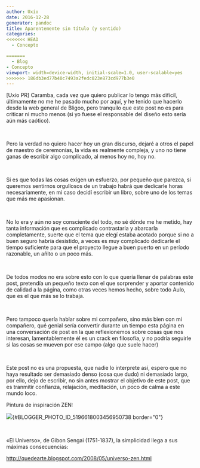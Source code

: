 ```yaml
---
author: Uxío
date: 2016-12-28
generator: pandoc
title: Aparentemente sin título (y sentido)
categories:
<<<<<<< HEAD
  - Concepto

=======
  - Blog
- Concepto
viewport: width=device-width, initial-scale=1.0, user-scalable=yes
>>>>>>> 186db3ed77b40c7493a2fedc023e873cd977b3e0
---
```




\[Uxío PR\] Caramba, cada vez que quiero publicar lo tengo más difícil,
últimamente no me he pasado mucho por aquí, y he tenido que hacerlo
desde la web general de Bligoo, pero tranquilo que este post no es para
criticar ni mucho menos (si yo fuese el responsable del diseño esto
sería aún más caótico).

 

Pero la verdad no quiero hacer hoy un gran discurso, dejaré a otros el
papel de maestro de ceremonias, la vida es realmente compleja, y uno no
tiene ganas de escribir algo complicado, al menos hoy no, hoy no.

 

Si es que todas las cosas exigen un esfuerzo, por pequeño que parezca,
si queremos sentirnos orgullosos de un trabajo habrá que dedicarle horas
necesariamente, en mi caso decidí escribir un libro, sobre uno de los
temas que más me apasionan.

 

No lo era y aún no soy consciente del todo, no sé dónde me he metido,
hay tanta información que es complicado contrastarla y abarcarla
completamente, suerte que el tema que elegí estaba acotado porque si no
a buen seguro habría desistido, a veces es muy complicado dedicarle el
tiempo suficiente para que el proyecto llegue a buen puerto en un
período razonable, un añito o un poco más.

 

De todos modos no era sobre esto con lo que quería llenar de palabras
este post, pretendía un pequeño texto con el que sorprender y aportar
contenido de calidad a la página, como otras veces hemos hecho, sobre
todo Aulo, que es el que más se lo trabaja.

 

Pero tampoco quería hablar sobre mi compañero, sino más bien con mi
compañero, qué genial sería convertir durante un tiempo esta página en
una conversación de post en la que reflexionemos sobre cosas que nos
interesan, lamentablemente él es un crack en filosofía, y no podría
seguirle si las cosas se mueven por ese campo (algo que suele hacer)

 

Este post no es una propuesta, que nadie lo interprete así, espero que
no haya resultado ser demasiado denso (cosa que dudo) ni demasiado
largo, por ello, dejo de escribir, no sin antes mostrar el objetivo de
este post, que es tranmitir confianza, relajación, meditación, un poco
de calma a este mundo loco.

Pintura de inspiración ZEN:

![](http://bp1.blogger.com/_wxhFb5qnSeU/SB4YipFzgdI/AAAAAAAAAFs/bvkw5AyOWqQ/s320/sengai.jpg){#BLOGGER_PHOTO_ID_5196618003456950738
border="0"}

 

«El Universo», de Gibon Sengai (1751-1837), la simplicidad llega a sus
máximas consecuencias:

<http://quedearte.blogspot.com/2008/05/universo-zen.html>
